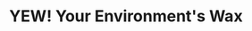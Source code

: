---
title: "YEW! Your Environment's Wax"
url: /manhattan-beach/yew-your-environments-wax/
shop: shop
---